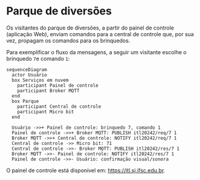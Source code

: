 # Parque de diversões

Os visitantes do parque de diversões, a partir do painel de controle (aplicação Web), enviam comandos para a central de controle que, por sua vez, propagam os comandos para os brinquedos.

Para exemplificar o fluxo da mensagens, a seguir um visitante escolhe o brinquedo `7`e comando `1`:

```mermaid
sequenceDiagram
  actor Usuário
  box Serviços em nuvem
    participant Painel de controle
    participant Broker MQTT
  end
  box Parque
    participant Central de controle
    participant Micro bit
  end
  
  Usuário ->>+ Painel de controle: brinquedo 7, comando 1
  Painel de controle ->>+ Broker MQTT: PUBLISH itl20242/req/7 1
  Broker MQTT ->>+ Central de controle: NOTIFY itl20242/req/7 1
  Central de controle ->> Micro bit: 71
  Central de controle ->>- Broker MQTT: PUBLISH itl20242/res/7 1
  Broker MQTT ->>- Painel de controle: NOTIFY itl20242/res/7 1
  Painel de controle ->>- Usuário: confirmação visual/sonora
```

O painel de controle está disponível em: https://itl.sj.ifsc.edu.br.
